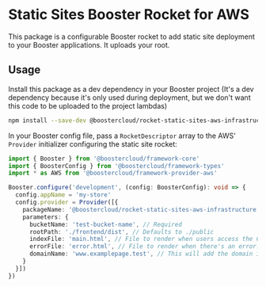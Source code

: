 # Static Sites Booster Rocket for AWS

This package is a configurable Booster rocket to add static site deployment to your Booster applications. It uploads your root.

## Usage

Install this package as a dev dependency in your Booster project (It's a dev dependency because it's only used during deployment, but we don't want this code to be uploaded to the project lambdas)

```sh
npm install --save-dev @boostercloud/rocket-static-sites-aws-infrastructure
```

In your Booster config file, pass a `RocketDescriptor` array to the AWS' `Provider` initializer configuring the static site rocket:

```typescript
import { Booster } from '@boostercloud/framework-core'
import { BoosterConfig } from '@boostercloud/framework-types'
import * as AWS from '@boostercloud/framework-provider-aws'

Booster.configure('development', (config: BoosterConfig): void => {
  config.appName = 'my-store'
  config.provider = Provider([{
    packageName: '@boostercloud/rocket-static-sites-aws-infrastructure', 
    parameters: {
      bucketName: 'test-bucket-name', // Required
      rootPath: './frontend/dist', // Defaults to ./public
      indexFile: 'main.html', // File to render when users access the CLoudFormation URL. Defaults to index.html
      errorFile: 'error.html', // File to render when there's an error. Defaults to 404.html
      domainName: 'www.examplepage.test', // This will add the domain including a SSL Certificate with DNS validation to the CloudFront distribution and add an alias record in the Route53 registry. Basedomain needs to exist in Route53. Defaults to undefined
    }
  }])
})
```

